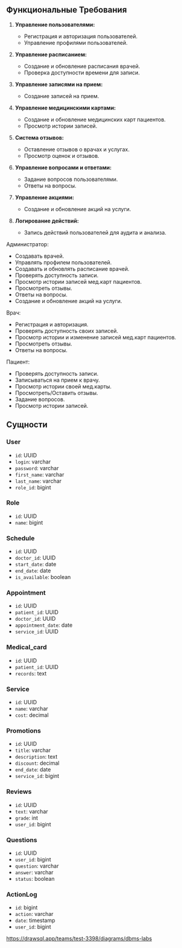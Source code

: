 ## Функциональные Требования

1. **Управление пользователями:**
   - Регистрация и авторизация пользователей.
   - Управление профилями пользователей.

2. **Управление расписанием:**
   - Создание и обновление расписания врачей.
   - Проверка доступности времени для записи.

3. **Управление записями на прием:**
   - Создание записей на прием.

4. **Управление медицинскими картами:**
   - Создание и обновление медицинских карт пациентов.
   - Просмотр истории записей.

5. **Система отзывов:**
   - Оставление отзывов о врачах и услугах.
   - Просмотр оценок и отзывов.

6. **Управление вопросами и ответами:**
   - Задание вопросов пользователями.
   - Ответы на вопросы.

7. **Управление акциями:**
   - Создание и обновление акций на услуги.

8. **Логирование действий:**
   - Запись действий пользователей для аудита и анализа.

Администратор:

 - Создавать врачей.
 - Управлять профилем пользователей.
 - Создавать и обновлять расписание врачей.
 - Проверять доступность записи. 
 - Просмотр истории записей мед.карт пациентов.
 - Просмотреть отзывы.
 - Ответы на вопросы.
 - Создание и обновление акций на услуги.

Врач:

 - Регистрация и авторизация.
 - Проверять доступность своих записей.
 - Просмотр истории и изменение записей мед.карт пациентов.
 - Просмотреть отзывы.
 - Ответы на вопросы.

Пациент: 

 - Проверять доступность записи.
 - Записываться на прием к врачу.
 - Просмотр истории своей мед.карты.
 - Просмотреть/Оставить отзывы.
 - Задание вопросов.
 - Просмотр истории записей.



## Сущности

### User
- `id`: UUID
- `login`: varchar
- `password`: varchar
- `first_name`: varchar
- `last_name`: varchar
- `role_id`: bigint

### Role
- `id`: UUID
- `name`: bigint

### Schedule
- `id`: UUID
- `doctor_id`: UUID
- `start_date`: date
- `end_date`: date
- `is_available`: boolean

### Appointment
- `id`: UUID
- `patient_id`: UUID
- `doctor_id`: UUID
- `appointment_date`: date
- `service_id`: UUID

### Medical_card
- `id`: UUID
- `patient_id`: UUID
- `records`: text

### Service
- `id`: UUID
- `name`: varchar
- `cost`: decimal

### Promotions
- `id`: UUID
- `title`: varchar
- `description`: text
- `discount`: decimal
- `end_date`: date
- `service_id`: bigint

### Reviews
- `id`: UUID
- `text`: varchar
- `grade`: int
- `user_id`: bigint

### Questions
- `id`: UUID
- `user_id`: bigint
- `question`: varchar
- `answer`: varchar
- `status`: boolean

### ActionLog
- `id`: bigint
- `action`: varchar
- `date`: timestamp
- `user_id`: bigint

https://drawsql.app/teams/test-3398/diagrams/dbms-labs
